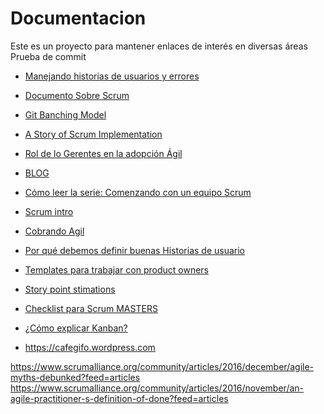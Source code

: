 # Documentacion
Este es un proyecto para mantener enlaces de interés en diversas áreas
Prueba de commit 

* [Manejando historias de usuarios y errores][1]
* [Documento Sobre Scrum](http://www.scrummanager.net/files/sm_proyecto.pdf)
* [Git Banching Model](http://nvie.com/posts/a-successful-git-branching-model/)
* [A Story of Scrum Implementation](https://www.scrumalliance.org/community/articles/2016/november/a-story-of-scrum-implementation?feed=articles)
* [Rol de lo Gerentes en la adopción Ágil](https://www.scrumalliance.org/community/articles/2016/november/role-of-a-manager-in-organizational-adoption-of-ag?feed=articles)
* [BLOG](https://www.frontrowagile.com/)
* [Cómo leer la serie: Comenzando con un equipo Scrum](http://www.lecciones-aprendidas.info/2016/09/como-leer-la-serie-comenzando-con-un.html)
* [Scrum intro](https://www.scrumalliance.org/community/articles/2016/december/scrum-in-common-language?feed=articles)
* [Cobrando Agil](https://foro.chileagil.cl/t/facturacion-de-un-proyecto-agil/220)
* [Por qué debemos definir buenas Historias de usuario](https://www.youtube.com/watch?v=cDA3_5982h8)
* [Templates para trabajar con product owners](https://www.romanpichler.com/tools/sprint-goal-template/)
* [Story point stimations](https://info.thoughtworks.com/rs/thoughtworks2/images/twebook-perspectives-estimation_1.pdf)
* [Checklist para Scrum MASTERS][2]
* [¿Cómo explicar Kanban?][2]

* https://cafegifo.wordpress.com

[1]:http://www.alexandercowan.com/best-agile-user-story/
[2]:http://scrummasterchecklist.org/pdf/scrummaster_checklist_spanish.pdf
[3]:http://www.caminoagil.com/2016/05/27/kanban-cakes-como-explicar-kanban-de-forma-practica/


https://www.scrumalliance.org/community/articles/2016/december/agile-myths-debunked?feed=articles
https://www.scrumalliance.org/community/articles/2016/november/an-agile-practitioner-s-definition-of-done?feed=articles

